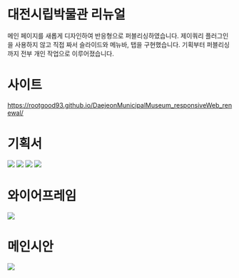 # 대전시립박물관 리뉴얼
메인 페이지를 새롭게 디자인하여 반응형으로 퍼블리싱하였습니다. 제이쿼리 플러그인을 사용하지 않고 직접 짜서 슬라이드와 메뉴바, 탭을 구현했습니다.
기획부터 퍼블리싱까지 전부 개인 작업으로 이루어졌습니다.

# 사이트
<a target="_blank" href="https://rootgood93.github.io/DaejeonMunicipalMuseum_responsiveWeb_renewal/">https://rootgood93.github.io/DaejeonMunicipalMuseum_responsiveWeb_renewal/</a>

# 기획서
<img src="https://user-images.githubusercontent.com/108649544/188541976-552ba9d5-fb35-481e-8b6a-1689b70002ab.jpg"/>
<img src="https://user-images.githubusercontent.com/108649544/188541978-27f0302a-9873-4eba-9cd7-c33da897ddf5.jpg"/>
<img src="https://user-images.githubusercontent.com/108649544/188541979-6a22526c-6a75-468f-844e-cec69d14dc8a.jpg"/>
<img src="https://user-images.githubusercontent.com/108649544/188541982-988addef-ac37-4eb2-9ddd-38815af6bb11.jpg"/>

# 와이어프레임
<img src="https://user-images.githubusercontent.com/108649544/188542350-4b38098e-461c-4fe4-bac1-f1d0b032cd4e.jpg" />

# 메인시안
<img src="https://user-images.githubusercontent.com/108649544/188542354-50b25cdb-6e16-425f-9b61-630c6be6ffd5.jpg"/>
